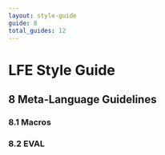 ```yaml
---
layout: style-guide
guide: 8
total_guides: 12
---
```

# LFE Style Guide

## 8 Meta-Language Guidelines

### 8.1 Macros

### 8.2 EVAL
